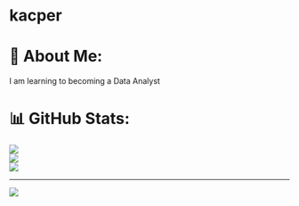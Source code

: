# kacper

# 💫 About Me:
I am learning to becoming a Data Analyst

# 📊 GitHub Stats:
![](https://github-readme-stats.vercel.app/api?username=Kacperz2312&theme=dark&hide_border=false&include_all_commits=false&count_private=false)<br/>
![](https://github-readme-streak-stats.herokuapp.com/?user=Kacperz2312&theme=dark&hide_border=false)<br/>
![](https://github-readme-stats.vercel.app/api/top-langs/?username=Kacperz2312&theme=dark&hide_border=false&include_all_commits=false&count_private=false&layout=compact)

---
[![](https://visitcount.itsvg.in/api?id=Kacperz2312&icon=0&color=0)](https://visitcount.itsvg.in)

<!-- Proudly created with GPRM ( https://gprm.itsvg.in ) -->
